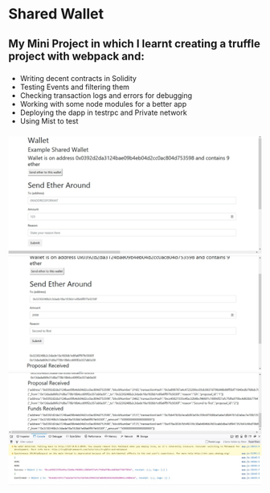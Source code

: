 # Shared Wallet #
## My Mini Project in which I learnt creating a truffle project with webpack and: ##
###
* Writing decent contracts in Solidity
* Testing Events and filtering them
* Checking transaction logs and errors for debugging
* Working with some node modules for a better app
* Deploying the dapp in testrpc and Private network
* Using Mist to test
###
![Screenshot 1](one.jpg)
![Screenshot 2](two.jpg)
![Screenshot 3](three.jpg)
